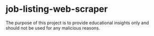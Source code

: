 # job-listing-web-scraper
The purpose of this project is to provide educational insights only and should not be used for any malicious reasons.
